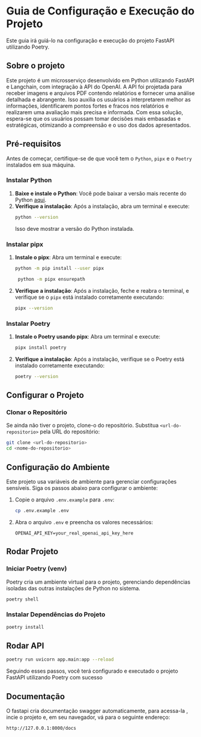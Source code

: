 # Guia de Configuração e Execução do Projeto

Este guia irá guiá-lo na configuração e execução do projeto FastAPI utilizando Poetry.

## Sobre o projeto

Este projeto é um microsserviço desenvolvido em Python utilizando FastAPI e Langchain, com integração à API do OpenAI. A API foi projetada para receber imagens e arquivos PDF contendo relatórios e fornecer uma análise detalhada e abrangente. Isso auxilia os usuários a interpretarem melhor as informações, identificarem pontos fortes e fracos nos relatórios e realizarem uma avaliação mais precisa e informada. Com essa solução, espera-se que os usuários possam tomar decisões mais embasadas e estratégicas, otimizando a compreensão e o uso dos dados apresentados.

## Pré-requisitos

Antes de começar, certifique-se de que você tem o `Python`, `pipx` e o `Poetry` instalados em sua máquina.

### Instalar Python

1. **Baixe e instale o Python**: Você pode baixar a versão mais recente do Python [aqui](https://www.python.org/downloads/).
2. **Verifique a instalação**: Após a instalação, abra um terminal e execute:
   ```bash
   python --version
   ```
   Isso deve mostrar a versão do Python instalada.

### Instalar pipx

1. **Instale o pipx**: Abra um terminal e execute:
   ```bash
   python -m pip install --user pipx
   ```
   ```bash
    python -m pipx ensurepath
   ```
2. **Verifique a instalação**: Após a instalação, feche e reabra o terminal, e verifique se o `pipx` está instalado corretamente executando:
   ```bash
   pipx --version
   ```

### Instalar Poetry

1. **Instale o Poetry usando pipx**: Abra um terminal e execute:
   ```bash
   pipx install poetry
   ```
2. **Verifique a instalação**: Após a instalação, verifique se o Poetry está instalado corretamente executando:
   ```bash
   poetry --version
   ```

## Configurar o Projeto

### Clonar o Repositório

Se ainda não tiver o projeto, clone-o do repositório. Substitua `<url-do-repositorio>` pela URL do repositório:

```bash
git clone <url-do-repositorio>
cd <nome-do-repositorio>
```

## Configuração do Ambiente

Este projeto usa variáveis de ambiente para gerenciar configurações sensíveis. Siga os passos abaixo para configurar o ambiente:

1. Copie o arquivo `.env.example` para `.env`:

   ```sh
   cp .env.example .env
   ```

2. Abra o arquivo `.env` e preencha os valores necessários:
   ```dotenv
   OPENAI_API_KEY=your_real_openai_api_key_here
   ```

## Rodar Projeto

### Iniciar Poetry (venv)

Poetry cria um ambiente virtual para o projeto, gerenciando dependências isoladas das outras instalações de Python no sistema.

```bash
poetry shell
```

### Instalar Dependências do Projeto

```bash
poetry install
```

## Rodar API

```bash
poetry run uvicorn app.main:app --reload
```

Seguindo esses passos, você terá configurado e executado o projeto FastAPI utilizando Poetry com sucesso

## Documentação

O fastapi cria documentação swagger automaticamente, para acessa-la , incie o projeto e, em seu navegador, vá para o seguinte endereço:

```bash
http://127.0.0.1:8000/docs
```
